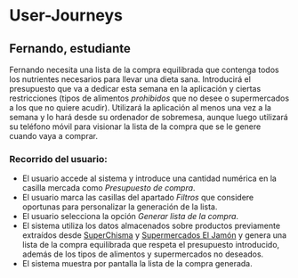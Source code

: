 # User-Journeys

## Fernando, estudiante
Fernando necesita una lista de la compra equilibrada que contenga todos los nutrientes necesarios para llevar una dieta sana. Introducirá el presupuesto que va a dedicar esta semana en la aplicación y ciertas restricciones (tipos de alimentos _prohibidos_ que no desee o supermercados a los que no quiere acudir). Utilizará la aplicación al menos una vez a la semana y lo hará desde su ordenador de sobremesa, aunque luego utilizará su teléfono móvil para visionar la lista de la compra que se le genere cuando vaya a comprar.
### Recorrido del usuario:
  - El usuario accede al sistema y introduce una cantidad numérica en la casilla mercada como _Presupuesto de compra_.
  - El usuario marca las casillas del apartado _Filtros_ que considere oportunas para personalizar la generación de la lista.
  - El usuario selecciona la opción _Generar lista de la compra_.
  - El sistema utiliza los datos almacenados sobre productos previamente extraídos desde [SuperChisma](https://superchisma.com/) y [Supermercados El Jamón](https://www.supermercadoseljamon.com/) y genera una lista de la compra equilibrada que respeta el presupuesto introducido, además de los tipos de alimentos y supermercados no deseados.
  - El sistema muestra por pantalla la lista de la compra generada.
